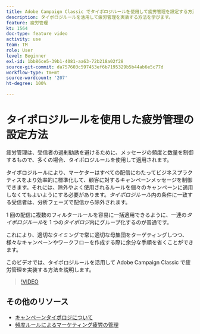 ```yaml
---
title: Adobe Campaign Classic でタイポロジルールを使用して疲労管理を設定する方法
description: タイポロジルールを活用して疲労管理を実装する方法を学びます。
feature: 疲労管理
kt: 1564
doc-type: feature video
activity: use
team: TM
role: User
level: Beginner
exl-id: 1bb86ce5-39b1-4081-aa63-72b218a02f28
source-git-commit: da757603c597453ef6b7195329b5b44ab6e5c77d
workflow-type: tm+mt
source-wordcount: '207'
ht-degree: 100%

---
```


# タイポロジルールを使用した疲労管理の設定方法

疲労管理は、受信者の過剰勧誘を避けるために、メッセージの頻度と数量を制御するもので、多くの場合、タイポロジルールを使用して適用されます。

タイポロジルールにより、マーケターはすべての配信にわたってビジネスプラクティスをより効率的に標準化して、顧客に対するキャンペーンメッセージを制御できます。それには、除外やよく使用されるルールを個々のキャンペーンに適用しなくてもよいようにする必要があります。*タイポロジルール*&#x200B;内の条件に一致する受信者は、分析フェーズで配信から除外されます。

1 回の配信に複数のフィルタールールを容易に一括適用できるように、一連の&#x200B;*タイポロジルール*&#x200B;を 1 つの&#x200B;*タイポロジ*&#x200B;内にグループ化するのが普通です。

これにより、適切なタイミングで常に適切な母集団をターゲティングしつつ、様々なキャンペーンやワークフローを作成する際に余分な手順を省くことができます。

このビデオでは、タイポロジルールを活用して Adobe Campaign Classic で疲労管理を実装する方法を説明します。

>[!VIDEO](https://video.tv.adobe.com/v/25090?quality=12)

## その他のリソース

* [キャンペーンタイポロジについて](https://docs.adobe.com/content/help/ja-JP/campaign-classic/using/orchestrating-campaigns/campaign-optimization/about-campaign-typologies.html)
* [頻度ルールによるマーケティング疲労の管理](https://docs.adobe.com/content/help/ja-JP/campaign-classic/using/orchestrating-campaigns/campaign-optimization/pressure-rules.html)

